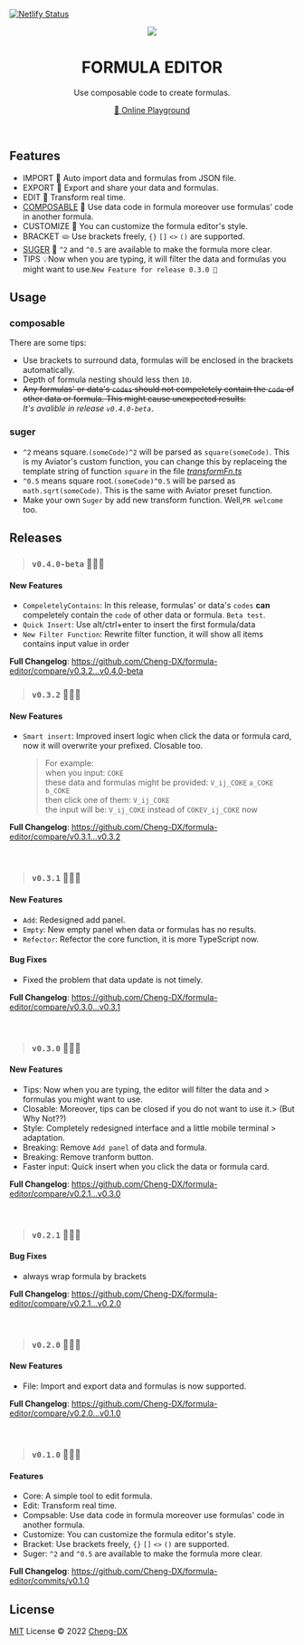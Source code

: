 [![Netlify Status](https://api.netlify.com/api/v1/badges/10c35136-9f02-482b-8da5-5629a26f6602/deploy-status)](https://app.netlify.com/sites/formula-editor/deploys)
<br>

<p align="center">
<img src="https://img.icons8.com/color/96/000000/back-sorting.png"/>
</p>

<h1 align="center">FORMULA EDITOR</h1>

<p align="center">
Use composable code to create formulas.
</p>
<p align="center">
  <a href="https://cheng-dx.github.io/formula-editor">🥯 Online Playground</a>
 </p>
<br>

## Features

- IMPORT 🍞 Auto import data and formulas from JSON file.
- EXPORT 🥐 Export and share your data and formulas.
- EDIT 🥨 Transform real time.
- [COMPOSABLE](#composable) 🥯 Use data code in formula moreover use formulas' code in another formula.
- CUSTOMIZE 🥖 You can customize the formula editor's style.
- BRACKET 🫓 Use brackets freely, `{}` `[]` `<>` `()` are supported.
- [SUGER](#suger) 🍬 `^2` and `^0.5` are available to make the formula more clear.
- TIPS 💡Now when you are typing, it will filter the data and formulas you might want to use.`New Feature for release 0.3.0 🙉`

## Usage

### composable

There are some tips:

- Use brackets to surround data, formulas will be enclosed in the brackets automatically.
- Depth of formula nesting should less then `10`.
- ~~Any formulas' or data's `codes` should not compeletely contain the `code` of other data or formula. This might cause unexpected results.~~
  </br>
  _It's avalible in release `v0.4.0-beta.`_

### suger

- `^2` means square.`(someCode)^2` will be parsed as `square(someCode)`. This is my Aviator's custom function, you can change this by replaceing the template string of function _`square`_ in the file _[transformFn.ts](./src/core/transform/transformFn.ts)_
- `^0.5` means square root.`(someCode)^0.5` will be parsed as `math.sqrt(someCode)`. This is the same with Aviator preset function.
- Make your own `Suger` by add new transform function. Well,`PR welcome` too.

## Releases

> ### `v0.4.0-beta` 🦁🦁🦁

#### New Features

- `CompeletelyContains`: In this release, formulas' or data's `codes` **can** compeletely contain the `code` of other data or formula. `Beta test`.
- `Quick Insert`:  Use alt/ctrl+enter to insert the first formula/data
- `New Filter Function`: Rewrite filter function, it will show all items contains input value in order

**Full Changelog**: https://github.com/Cheng-DX/formula-editor/compare/v0.3.2...v0.4.0-beta

> ### `v0.3.2` 🐼🐼🐼

#### New Features

- `Smart insert`: Improved insert logic when click the data or formula card, now it will overwrite your prefixed. Closable too.
  >  For example: <br>
  >  when you input: `COKE` <br>
  >  these data and formulas might be provided: `V_ij_COKE` `a_COKE` `b_COKE` <br>
  >  then click one of them: `V_ij_COKE` <br>
  >  the input will be: `V_ij_COKE` instead of `COKEV_ij_COKE` now <br>

**Full Changelog**: https://github.com/Cheng-DX/formula-editor/compare/v0.3.1...v0.3.2

<br>

> ### `v0.3.1` 🐻🐻🐻

#### New Features

- `Add`: Redesigned add panel.
- `Empty`: New empty panel when data or formulas has no results.
- `Refector`: Refector the core function, it is more TypeScript now.

#### Bug Fixes

- Fixed the problem that data update is not timely.

**Full Changelog**: https://github.com/Cheng-DX/formula-editor/compare/v0.3.0...v0.3.1

<br>

> ### `v0.3.0` 🙉🙉🙉

#### New Features

- Tips: Now when you are typing, the editor will filter the data and > formulas you might want to use.
- Closable: Moreover, tips can be closed if you do not want to use it.> (But Why Not??)
- Style: Completely redesigned interface and a little mobile terminal > adaptation.
- Breaking: Remove `Add panel` of data and formula.
- Breaking: Remove tranform button.
- Faster input: Quick insert when you click the data or formula card.

**Full Changelog**: https://github.com/Cheng-DX/formula-editor/compare/v0.2.1...v0.3.0

<br>

> ### `v0.2.1` 🐳🐳🐳

#### Bug Fixes

- always wrap formula by brackets

**Full Changelog**: https://github.com/Cheng-DX/formula-editor/compare/v0.2.1...v0.2.0

<br>

> ### `v0.2.0` 🧩🧩🧩

#### New Features

- File: Import and export data and formulas is now supported.

**Full Changelog**: https://github.com/Cheng-DX/formula-editor/compare/v0.2.0...v0.1.0

<br>

> ### `v0.1.0` 📐📐📐

#### Features

- Core: A simple tool to edit formula.
- Edit: Transform real time.
- Compsable: Use data code in formula moreover use formulas' code in another formula.
- Customize: You can customize the formula editor's style.
- Bracket: Use brackets freely, `{}` `[]` `<>` `()` are supported.
- Suger: `^2` and `^0.5` are available to make the formula more clear.

**Full Changelog**: https://github.com/Cheng-DX/formula-editor/commits/v0.1.0

## License

[MIT](./LICENSE) License © 2022 [Cheng-DX](https://github.com/Cheng-DX)
